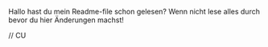 Hallo hast du mein Readme-file schon gelesen?
Wenn nicht lese alles durch bevor du hier Änderungen machst!

// CU
